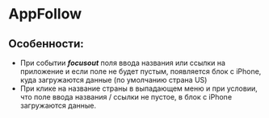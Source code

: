 # AppFollow
## Особенности:

* При событии ***focusout*** поля ввода названия или ссылки на приложение и если поле не будет пустым, появляется блок с iPhone, куда загружаются данные (по умолчанию страна US)
* При клике на название страны в выпадающем меню и при условии, что поле ввода названия / ссылки не пустое, в блок с iPhone загружаются данные.
